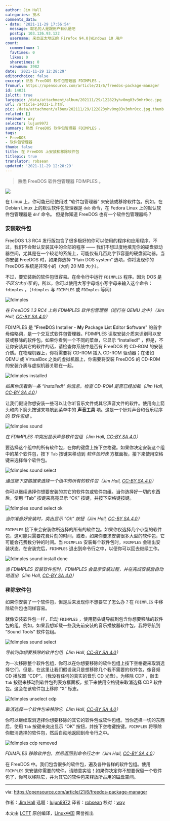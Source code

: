 ```yaml
---
author: Jim Hall
categories: 技术
comments_data:
- date: '2021-11-29 17:56:54'
  message: 取名的人是跟用户有仇是吧
  postip: 103.126.93.122
  username: 来自亚太地区的 Firefox 94.0|Windows 10 用户
count:
  commentnum: 1
  favtimes: 0
  likes: 0
  sharetimes: 0
  viewnum: 3982
date: '2021-11-29 12:28:29'
editorchoice: false
excerpt: 熟悉 FreeDOS 软件包管理器 FDIMPLES 。
fromurl: https://opensource.com/article/21/6/freedos-package-manager
id: 14031
islctt: true
largepic: /data/attachment/album/202111/29/122823yhv0mg03v3mhr0cc.jpg
url: /article-14031-1.html
pic: /data/attachment/album/202111/29/122823yhv0mg03v3mhr0cc.jpg.thumb.jpg
related: []
reviewer: wxy
selector: lujun9972
summary: 熟悉 FreeDOS 软件包管理器 FDIMPLES 。
tags:
- FreeDOS
- 软件包管理器
thumb: false
title: 在 FreeDOS 上安装和移除软件包
titlepic: true
translator: robsean
updated: '2021-11-29 12:28:29'
---
```



> 
> 熟悉 FreeDOS 软件包管理器 FDIMPLES 。
> 
> 
> 


![](/data/attachment/album/202111/29/122823yhv0mg03v3mhr0cc.jpg)


在 Linux 上，你可能已经使用过 “软件包管理器” 来安装或移除软件包。例如，在 Debian Linux 上的默认软件包管理器是 `deb` 命令，在 Fedora Linux 上的默认软件包管理器是 `dnf` 命令。 但是你知道 FreeDOS 也有一个软件包管理器吗？


### 安装软件包


FreeDOS 1.3 RC4 发行版包含了很多极好的你可以使用的程序和应用程序。不过，我们不会默认安装其中的全部的程序 —— 我们不想过度地填充你的硬盘驱动器空间，尤其是在一个较老的系统上，可能仅有几百兆字节容量的硬盘驱动器。当你安装 FreeDOS 时，如果你选择 “Plain DOS system” 选项，你将发现你的 FreeDOS 系统是非常小的（大约 20 MB 大小）。


不过，要安装新的软件包很容易。在命令行中运行 `FDIMPLES` 程序。因为 DOS 是 *不区分大小写* 的，所以，你可以使用大写字母或小写字母来输入这个命令： `fdimples` 。（`fdimples` 与 `FDIMPLES` 或 `FDImples` 等同）


![fdimples](/data/attachment/album/202111/29/122831r9jpp49pxpccz1pe.png)


*在 FreeDOS 1.3 RC4 上的 FDIMPLES 软件包管理器（运行在 QEMU 之中）（Jim Hall, [CC-BY SA 4.0](https://creativecommons.org/licenses/by-sa/4.0/)）*


FDIMPLES 是 "**F**ree**D**OS **I**nstaller - **M**y **P**ackage **L**ist **E**ditor **S**oftware" 的首字母缩略词，是一个交互式软件包管理器。FDIMPLES 读取安装介质来识别可以安装或移除的软件包。如果你看到一个不同的菜单，它显示 “Installed!” ，但是，不让你安装其它的软件的话，请检查你系统中是否有 FreeDOS 的 CD-ROM 的安装介质。在物理机器上，你将需要将 CD-ROM 插入 CD-ROM 驱动器；在诸如 QEMU 或 VirtualBox 之类的虚拟机器上，你需要将安装 FreeDOS 的 CD-ROM 的安装介质与虚拟机器关联在一起。


![fdimples installed](/data/attachment/album/202111/29/122832zsm9z0r8a855i806.png)


*如果你仅看到一条 “Installed!” 的信息，检查 CD-ROM 是否已经加载（Jim Hall, [CC-BY SA 4.0](https://creativecommons.org/licenses/by-sa/4.0/)）*


让我们假设你想安装一些可以让你听音乐文件或其它声音文件的软件。使用向上箭头和向下箭头按键来导航到菜单中的 **声音工具** 项。这是一个针对声音和音乐程序的 *软件包组* 。


![fdimples sound](/data/attachment/album/202111/29/122832a0tto6k058o1582k.png)


*在 FDIMPLES 中突出显示声音软件包组（Jim Hall, [CC-BY SA 4.0](https://creativecommons.org/licenses/by-sa/4.0/)）*


要选择这个组中的所有软件包，在你的键盘上按下空格键。如果你决定安装这个组中的某个软件包，按下 `Tab` 按键来移动到 *软件包列表* 方框面板，接下来使用空格键来选择每个软件包。


![fdimples sound select](/data/attachment/album/202111/29/122832elapbes6e8g6lgos.png)


*通过按下空格键来选择一个组中的所有的软件包（Jim Hall, [CC-BY SA 4.0](https://creativecommons.org/licenses/by-sa/4.0/)）*


你可以继续选择你想要安装的其它的软件包或软件包组。当你选择好一切的东西后，使用 “Tab” 按键来高亮显示 “OK” 按键，并按下空格键按键。


![fdimples sound select ok](/data/attachment/album/202111/29/122833h2haav0lh7ie1irr.png)


*当你准备好安装时，突出显示 “Ok” 按钮（Jim Hall, [CC-BY SA 4.0](https://creativecommons.org/licenses/by-sa/4.0/)）*


`FDIMPLES` 接下来会安装你所选择的所有的软件包。如果你仅选择几个小型的软件包，这可能只需要花费片刻的时间，或者，如果你要求安装很多大型的软件包，它可能会花费数分钟的时间。当 `FDIMPLES` 安装每个软件包时，`FDIMPLES` 会输出安装状态。在安装完后，`FDIMPLES` 退出到命令行之中，以便你可以回去继续工作。


![fdimples sound install done](/data/attachment/album/202111/29/122833o7ss2mzejeeqblc5.png)


*当 FDIMPLES 安装软件包时，FDIMPLES 会显示安装过程，并在完成安装后自动地退出（Jim Hall, [CC-BY SA 4.0](https://creativecommons.org/licenses/by-sa/4.0/)）*


### 移除软件包


如果你安装了一个软件包，但是后来发现你不想要它了怎么办？在 `FDIMPLES` 中移除软件包也同样容易。


就像安装软件包一样，启动 `FDIMPLES` ，使用箭头键导航到包含你想要移除的软件包的组。例如，如果我想卸载一些我先前安装的音乐播放器软件包，我将导航到 “Sound Tools” 软件包组。


![fdimples sound select](/data/attachment/album/202111/29/122833qz6922ohv5so5935.png)


*导航到你想要移除的软件包组（Jim Hall, [CC-BY SA 4.0](https://creativecommons.org/licenses/by-sa/4.0/)）*


为一次移除整个软件包组，你可以在你想要移除的软件包组上按下空格键来取消选择它们。但是，在这里让我们假设我只是想移除几个我不需要的软件包，像音频 CD 播放器 “CDP”。（我没有任何的真实的音乐 CD 光盘）。为移除 CDP ，敲击 `Tab` 按键来移动到软件包列表方框面板，接下来使用空格键来取消选择 CDP 软件包。这会在该软件包上移除 “X” 标志。


![fdimples unselect cdp](/data/attachment/album/202111/29/122833nxjcmxvfbjzfwmm8.png)


*取消选择一个软件包来移除它（Jim Hall, [CC-BY SA 4.0](https://creativecommons.org/licenses/by-sa/4.0/)）*


你可以继续取消选择你想要移除的其它的软件包或软件包组。当你选择一切的东西后，使用 `Tab` 按键来突出显示 “OK” 按钮，并按下空格键按键。`FDIMPLES` 将移除你取消选择的软件包，然后自动地返回到命令行之中。


![fdimples cdp removed](/data/attachment/album/202111/29/122834dwwq364hqc2w4q3q.png)


*FDIMPLES 移除软件包，然后返回到命令行之中（Jim Hall, [CC-BY SA 4.0](https://creativecommons.org/licenses/by-sa/4.0/)）*


在 FreeDOS 中。我们包含很多的软件包，遍及各种各样的软件包组。使用 `FDIMPLES` 来安装你需要的软件。请随意实验！如果你决定你不想要保留一个软件包了，你可以移除它，并为其它的软件包来释放所占用的磁盘空间。




---


via: <https://opensource.com/article/21/6/freedos-package-manager>


作者：[Jim Hall](https://opensource.com/users/jim-hall) 选题：[lujun9972](https://github.com/lujun9972) 译者：[robsean](https://github.com/robsean) 校对：[wxy](https://github.com/wxy)


本文由 [LCTT](https://github.com/LCTT/TranslateProject) 原创编译，[Linux中国](https://linux.cn/) 荣誉推出